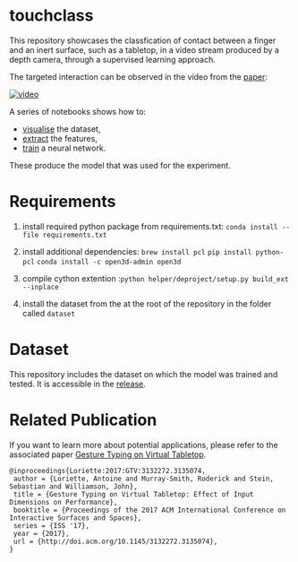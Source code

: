 # touchclass

This repository showcases the classfication of contact between a finger and an inert surface, such as a tabletop, in a video stream produced by a depth camera, through a supervised learning approach.

The targeted interaction can be observed in the video from the [paper](https://dl.acm.org/citation.cfm?id=3135074):

[![video](https://img.youtube.com/vi/Q8hzbU9B_k0/0.jpg)](https://www.youtube.com/watch?v=Q8hzbU9B_k0)

A series of notebooks shows how to:

- [visualise](dataset-exploration.ipynb) the dataset, 
- [extract](feature-extraction.ipynb) the features,
- [train](model-training.ipynb) a neural network.

These produce the model that was used for the experiment.


# Requirements

1. install required python package from requirements.txt:
`conda install --file requirements.txt`

2. install additional dependencies:
`brew install pcl`
`pip install python-pcl`
`conda install -c open3d-admin open3d`

2. compile cython extention :`python helper/deproject/setup.py build_ext --inplace`

3. install the dataset from the  at the root of the repository in the folder called `dataset`


# Dataset
This repository includes the dataset on which the model was trained and tested. It is accessible in the [release](https://github.com/toinsson/touchclass/releases).


# Related Publication
If you want to learn more about potential applications, please refer to the associated paper [Gesture Typing on Virtual Tabletop](https://dl.acm.org/citation.cfm?id=3135074).

```
@inproceedings{Loriette:2017:GTV:3132272.3135074,
 author = {Loriette, Antoine and Murray-Smith, Roderick and Stein, Sebastian and Williamson, John},
 title = {Gesture Typing on Virtual Tabletop: Effect of Input Dimensions on Performance},
 booktitle = {Proceedings of the 2017 ACM International Conference on Interactive Surfaces and Spaces},
 series = {ISS '17},
 year = {2017},
 url = {http://doi.acm.org/10.1145/3132272.3135074},
}
```
